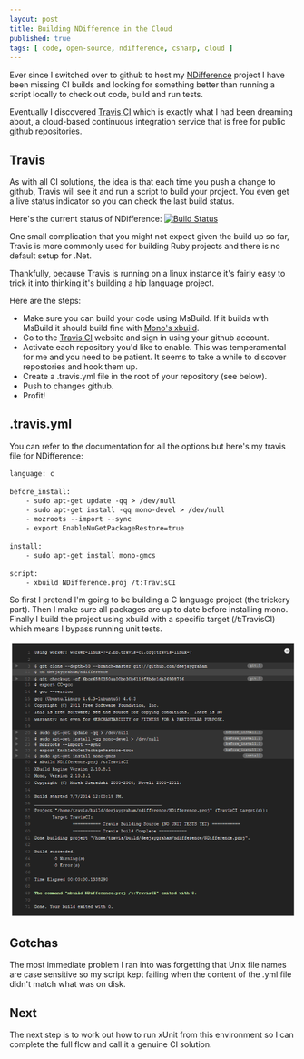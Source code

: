 ```yaml
---
layout: post
title: Building NDifference in the Cloud
published: true
tags: [ code, open-source, ndifference, csharp, cloud ]
---
```


Ever since I switched over to github to host my [NDifference](http://http://deejaygraham.github.io/ndifference/) 
project I have been missing CI builds and looking for something better than 
running a script locally to check out code, build and run tests.

Eventually I discovered [Travis CI](https://travis-ci.org/) which is exactly 
what I had been dreaming about, a cloud-based continuous integration service 
that is free for public github repositories.

## Travis
As with all CI solutions, the idea is that each time you push a change to 
github, Travis will see it and run a script to build your project. You even 
get a live status indicator so you can check the last build status. 

Here's the current status of NDifference: <a href="https://travis-ci.org/deejaygraham/ndifference"><img src="https://travis-ci.org/deejaygraham/ndifference.png?branch=master" alt="Build Status"></a>

One small complication that you might not expect given the build up so far, 
Travis is more commonly used for building Ruby projects and there is no default 
setup for .Net. 

Thankfully, because Travis is running on a linux instance it's fairly easy to 
trick it into thinking it's building a hip language project.

Here are the steps:

* Make sure you can build your code using MsBuild. If it builds with MsBuild it should build fine with [Mono's xbuild](http://mono-project.com/Microsoft.Build).
* Go to the [Travis CI](https://travis-ci.org/) website and sign in using your github account.
* Activate each repository you'd like to enable. This was temperamental for me and you need to be patient. It seems to take a while to discover repostories and hook them up.
* Create a .travis.yml file in the root of your repository (see below). 
* Push to changes github. 
* Profit!

## .travis.yml
You can refer to the documentation for all the options but here's my travis file for NDifference:

	language: c

	before_install:
		- sudo apt-get update -qq > /dev/null
		- sudo apt-get install -qq mono-devel > /dev/null
		- mozroots --import --sync
		- export EnableNuGetPackageRestore=true
	
	install:
		- sudo apt-get install mono-gmcs

	script:
		- xbuild NDifference.proj /t:TravisCI

So first I pretend I'm going to be building a C language project (the 
trickery part). Then I make sure all packages are up to date before installing 
mono. Finally I build the project using xbuild with a specific target 
(/t:TravisCI) which means I bypass running unit tests.

![Screenshot](/img/posts/building-ndifference-in-the-cloud/travis-screenshot.png "Travis Working")

## Gotchas
The most immediate problem I ran into was forgetting that Unix file names 
are case sensitive so my script kept failing when the content of the .yml file
didn't match what was on disk.

## Next
The next step is to work out how to run xUnit from this environment so I 
can complete the full flow and call it a genuine CI solution.

